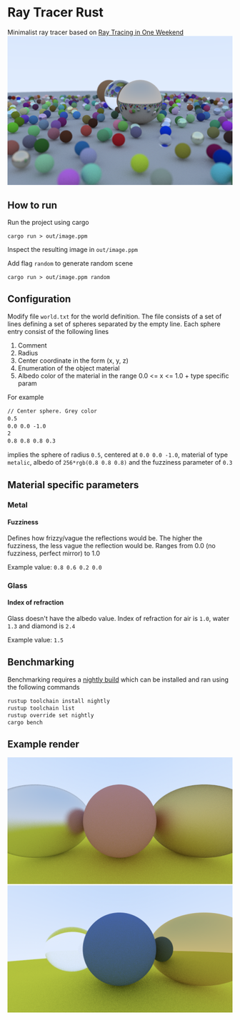 # Ray Tracer Rust
Minimalist ray tracer based on [Ray Tracing in One Weekend](https://raytracing.github.io/books/RayTracingInOneWeekend.html)
![Alt text](example_images/final_scene.png?raw=true "Final scene using random world generator")

## How to run
Run the project using cargo
```shell
cargo run > out/image.ppm
```
Inspect the resulting image in `out/image.ppm`

Add flag `random` to generate random scene
```shell
cargo run > out/image.ppm random
```

## Configuration
Modify file `world.txt` for the world definition. The file consists of a set of lines
defining a set of spheres separated by the empty line. Each sphere entry consist of the following lines
1. Comment
1. Radius
1. Center coordinate in the form (x, y, z)
1. Enumeration of the object material
1. Albedo color of the material in the range 0.0 <= x <= 1.0 + type specific param

For example
```txt
// Center sphere. Grey color
0.5
0.0 0.0 -1.0
2
0.8 0.8 0.8 0.3
```
implies the sphere of radius `0.5`, centered at `0.0 0.0 -1.0`, 
material of type `metalic`, albedo of `256*rgb(0.8 0.8 0.8)` 
and the fuzziness parameter of `0.3`

## Material specific parameters
### Metal
#### Fuzziness
Defines how frizzy/vague the reflections would be. The higher the fuzziness, the less vague the 
reflection would be. Ranges from 0.0 (no fuzziness, perfect mirror) to 1.0

Example value: `0.8 0.6 0.2 0.0`

### Glass
#### Index of refraction
Glass doesn't have the albedo value. Index of refraction for air is `1.0`, water `1.3` and diamond is `2.4`

Example value: `1.5`

## Benchmarking
Benchmarking requires a [nightly build](https://doc.rust-lang.org/book/appendix-07-nightly-rust.html) which can be installed 
and ran using the following commands
```shell
rustup toolchain install nightly
rustup toolchain list
rustup override set nightly
cargo bench
```

## Example render
![Alt text](example_images/example_image.png?raw=true "Title")
![Alt text](example_images/glass_diffuse_metal.png?raw=true "Glass, diffuse and metal spheres")